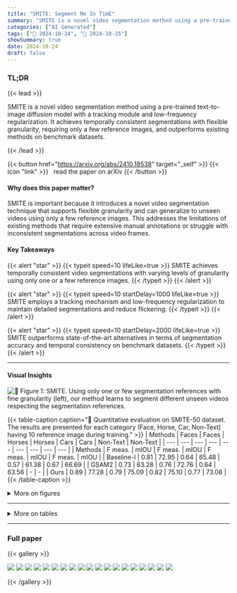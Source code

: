 ```yaml
---
title: "SMITE: Segment Me In TimE"
summary: "SMITE is a novel video segmentation method using a pre-trained text-to-image diffusion model with a tracking module and low-frequency regularization.  It achieves temporally consistent segmentations w....."
categories: ["AI Generated"]
tags: ["🔖 2024-10-24", "🤗 2024-10-25"]
showSummary: true
date: 2024-10-24
draft: false
---
```


### TL;DR


{{< lead >}}

SMITE is a novel video segmentation method using a pre-trained text-to-image diffusion model with a tracking module and low-frequency regularization.  It achieves temporally consistent segmentations with flexible granularity, requiring only a few reference images, and outperforms existing methods on benchmark datasets.

{{< /lead >}}


{{< button href="https://arxiv.org/abs/2410.18538" target="_self" >}}
{{< icon "link" >}} &nbsp; read the paper on arXiv
{{< /button >}}

#### Why does this paper matter?
SMITE is important because it introduces a novel video segmentation technique that supports flexible granularity and can generalize to unseen videos using only a few reference images. This addresses the limitations of existing methods that require extensive manual annotations or struggle with inconsistent segmentations across video frames.
#### Key Takeaways

{{< alert "star" >}}
{{< typeit speed=10 lifeLike=true >}} SMITE achieves temporally consistent video segmentations with varying levels of granularity using only one or a few reference images. {{< /typeit >}}
{{< /alert >}}

{{< alert "star" >}}
{{< typeit speed=10 startDelay=1000 lifeLike=true >}} SMITE employs a tracking mechanism and low-frequency regularization to maintain detailed segmentations and reduce flickering. {{< /typeit >}}
{{< /alert >}}

{{< alert "star" >}}
{{< typeit speed=10 startDelay=2000 lifeLike=true >}} SMITE outperforms state-of-the-art alternatives in terms of segmentation accuracy and temporal consistency on benchmark datasets. {{< /typeit >}}
{{< /alert >}}

------
#### Visual Insights



![](figures/figures_1_0.png "🔼 Figure 1: SMITE. Using only one or few segmentation references with fine granularity (left), our method learns to segment different unseen videos respecting the segmentation references.")





{{< table-caption caption="🔽 Quantitative evaluation on SMITE-50 dataset. The results are presented for each category (Face, Horse, Car, Non-Text) having 10 reference image during training." >}}
| Methods | Faces | Faces | Horses | Horses | Cars | Cars | Non-Text | Non-Text |
| --- | --- | --- | --- | --- | --- | --- | --- | --- |
| Methods | F meas. | mIOU | F meas. | mIOU | F meas. | mIOU | F meas. | mIOU |
| Baseline-I | 0.81 | 72.95 | 0.64 | 65.48 | 0.57 | 61.38 | 0.67 | 66.69 |
| GSAM2 | 0.73 | 63.28 | 0.76 | 72.76 | 0.64 | 63.56 | - | - |
| Ours | 0.89 | 77.28 | 0.79 | 75.09 | 0.82 | 75.10 | 0.77 | 73.08 |
{{< /table-caption >}}





<details>
<summary>More on figures
</summary>


![](figures/figures_4_0.png "🔼 Figure 2: SMITE pipeline. During inference (a), we invert a given video into a noisy latent by iteratively adding noise. We then use an inflated U-Net denoiser (b) along with the trained text embedding as input to denoise the segments. A tracking module ensures that the generated segments are spatially and temporally consistent via spatio-temporal guidance. The video latent zł is updated by a tracking energy Etrack (c) that makes the segments temporally consistent and also a low-frequency regularizer (d) Ereg which guides the model towards better spatial consistency.")

![](figures/figures_6_0.png "🔼 Figure 4: Segment tracking module ensures that segments are consistent across time. It uses co-tracker to track each point of the object's segment (here it is nose) and then finds point correspondence of this segment (denoted by blue dots) across timesteps. When the tracked point is of a different class (e.g,. face) then it is recovered by using temporal voting. The misclassified pixel is then replaced by the average of the neighbouring pixels of adjacent frames. This results are temporally consistent segments without visible flickers.")

![](figures/figures_6_1.png "🔼 Figure 3: Best viewed in Adobe Acrobat.")

![](figures/figures_7_0.png "🔼 Figure 5: SMITE-50 Dataset sample.")

![](figures/figures_8_0.png "🔼 Figure 6: Visual comparisons with other methods demonstrate that SMITE maintains better motion consistency of segments and delivers cleaner, more accurate segmentations. Both GSAM2 and Baseline-I struggle to accurately capture the horse’s mane, and GSAM2 misses one leg (Left), whereas our method yields more precise results. Additionally, both alternative techniques create artifacts around the chin (Right), while SMITE produces a cleaner segmentation.")

![](figures/figures_10_0.png "🔼 Figure 7: Additional results. We visualize the generalization capability of SMITE model (trained on the reference images) in various challenging poses, shape, and even in cut-shapes.")

![](figures/figures_10_1.png "🔼 Figure 8: Segmentation results in challenging scenarios . SMITE accurately segments out the objects under occlusion ('ice-cream') or camouflage ('turtle') highlighting the robustness of our segmentation technique.")


</details>

------







<details>
<summary>More on tables
</summary>


{{< table-caption caption="🔽 Quantitative evaluation on SMITE-50 dataset. The results are presented for each category (Face, Horse, Car, Non-Text) having 10 reference image during training." >}}
| Method | Chair | Chair | Full face 1 | Full face 1 | Full Face 2 | Full Face 2 | Half Face 1 | Half Face 1 |
| --- | --- | --- | --- | --- | --- | --- | --- | --- |
| Method | F meas. | mIOU | F meas. | mIOU | F meas. | mIOU | F meas. | mIOU |
| GSAM2 | 0.49 | 58.82 | 0.99 | 97.47 | 0.94 | 94.78 | 0.29 | 57.66 |
| Baseline-I | 0.46 | 73.15 | 0.61 | 85.23 | 0.7 | 86.9 | 0.02 | 82.83 |
| XMem++ | 0.99 | 95.72 | 0.71 | 90.75 | 0.80 | 89.92 | 0.82 | 90.52 |
| Ours | 0.32 | 63.32 | 0.98 | 96.46 | 0.85 | 90.38 | 0.55 | 79.75 |
| Method | Half Face 2 | Half Face 2 | Long Scene Scale | Long Scene Scale | Vlog | Vlog | Mean | Mean |
| Method | F meas. | mIOU | F meas. | mIOU | Fmeas. | mIOU | Fmeas. | mIOU |
| GSAM2 | 0.54 | 74.78 | 0.99 | 97.39 | 0.16 | 42.99 | 0.63 | 74.84 |
| Baseline-I | 0.18 | 55.78 | 0.74 | 87.74 | 0.73 | 78.90 | 0.5 | 74.91 |
| XMem++ | 0.48 | 71.03 | 0.87 | 95.48 | 0.16 | 31.11 | 0.69 | 80.65 |
| Ours | 0.37 | 69.91 | 0.98 | 96.27 | 0.75 | 78.91 | 0.69 | 82.14 |
{{< /table-caption >}}

{{< table-caption caption="🔽 Quantitative evaluation on SMITE-50 dataset. The results are presented for each category (Face, Horse, Car, Non-Text) having 10 reference image during training." >}}
| Methods | 1 frame | 1 frame | 5 frames | 5 frames | 10 frames | 10 frames |
| --- | --- | --- | --- | --- | --- | --- |
|  | F meas. | mloU | F meas. | mloU | F meas. | mloU |
| Full Face 1 (XMem++) | 0.71 | 90.75 | 1.0 | 98.78 | 1.0 | 99.01 |
| Full Face 1 (Ours) | 0.98 | 96.46 | 0.99 | 96.76 | 1.0 | 96.73 |
| Full Face 2 (XMem++) | 0.80 | 89.92 | 0.96 | 96.64 | 0.97 | 97.35 |
| Full Face 2 (Ours) | 0.85 | 90.38 | 0.91 | 93.10 | 0.93 | 93.78 |
| Chair (XMem++) | 0.99 | 95.72 | 1.0 | 96.57 | 1.0 | 96.65 |
| Chair (Ours) | 0.32 | 63.32 | 0.98 | 90.62 | 0.99 | 89.82 |
| Half Face 1 (XMem++) | 0.82 | 90.52 | 0.94 | 94.54 | 0.96 | 95.49 |
| Half Face 1 (Ours) | 0.55 | 79.75 | 0.92 | 90.69 | 0.93 | 91.37 |
| Half Face 2 (XMem++) | 0.48 | 71.03 | 0.77 | 87.87 | 0.85 | 91.41 |
| Half Face 2 (Ours) | 0.37 | 69.91 | 0.66 | 81.06 | 0.83 | 87.17 |
| Long Scene Scale (XMem++) | 0.87 | 95.48 | 0.99 | 98.36 | 1.0 | 98.91 |
| Long Scene Scale (Ours) | 0.98 | 96.27 | 1.0 | 96.87 | 1.0 | 96.79 |
| Vlog (XMem++) | 0.16 | 31.11 | 0.55 | 62.84 | 0.82 | 82.52 |
| Vlog (Ours) | 0.75 | 78.91 | 0.86 | 84.01 | 0.90 | 85.29 |
| Mean (XMem++) | 0.69 | 80.65 | 0.89 | 90.80 | 0.94 | 94.48 |
| Mean (Ours) | 0.69 | 82.14 | 0.90 | 90.44 | 0.94 | 91.56 |
{{< /table-caption >}}

{{< table-caption caption="🔽 Quantitative evaluation on SMITE-50 dataset. The results are presented for each category (Face, Horse, Car, Non-Text) having 10 reference image during training." >}}
|  | Body | Light | Plate | Wheel | Window | Background | Average |
| --- | --- | --- | --- | --- | --- | --- | --- |
| CNN* | 73.4 | 42.2 | 41.7 | 66.3 | 61.0 | 67.4 | 58.7 |
| CNN+CRF* | 75.4 | 36.1 | 35.8 | 64.3 | 61.8 | 68.7 | 57.0 |
| SegGPT Wang et al. 2023 * | 62.7 | 18.5 | 25.8 | 65.8 | 69.5 | 77.7 | 53.3 |
| OIParts Dai et al. 2024 | 77.7 | 59.1 | 57.2 | 66.9 | 59.2 | 71.1 | 65.2 |
| ReGAN Tritrong et al 2021 | 75.5 | 29.3 | 17.8 | 57.2 | 62.4 | 70.7 | 52.15 |
| SLiMe Khani et al. 2024 | 81.5 | 56.8 | 54.8 | 68.3 | 70.3 | 78.4 | 68.3 |
| Ours | 82.3 | 57.5 | 55.9 | 70.1 | 72.6 | 80.1 | 69.8 |
{{< /table-caption >}}

{{< table-caption caption="🔽 Table 1: Quantitative evaluation on SMITE-50 dataset. The results are presented for each category (Face, Horse, Car, Non-Text) having 10 reference image during training." >}}
|  | Head | Leg | Neck+Torso | Tail | Background | Average |
| --- | --- | --- | --- | --- | --- | --- |
| Shape+Appereance* | 47.2 | 38.2 | 66.7 | - | - | - |
| CNN+CRF* | 55.0 | 46.8 | - | 37.2 | 76 | - |
| SegGPT Wang et al 2023 * | 41.1 | 49.8 | 58.6 | 15.5 | 36.4 | 40.3 |
| OIParts Dai et al. 2024 | 73.0 | 50.7 | 72.6 | 60.3 | 77.7 | 66.9 |
| ReGAN Tritrong et al. 2021 | 50.1 | 49.6 | 70.5 | 19.9 | 81.6 | 54.3 |
| SegDDPM (Baranchuk et al. 2021 | 41.0 | 59.1 | 69.9 | 39.3 | 84.3 | 58.7 |
| SLiMe (Khani et al 2024 | 63.8 | 59.5 | 68.1 | 45.4 | 79.6 | 63.3 |
| Ours | 64.5 | 61.9 | 73.2 | 48.1 | 83.5 | 66.2 |
{{< /table-caption >}}


</details>

------



### Full paper

{{< gallery >}}

  <img src="paper_images/1.png" class="grid-w50 md:grid-w33 xl:grid-w25" />

  <img src="paper_images/2.png" class="grid-w50 md:grid-w33 xl:grid-w25" />

  <img src="paper_images/3.png" class="grid-w50 md:grid-w33 xl:grid-w25" />

  <img src="paper_images/4.png" class="grid-w50 md:grid-w33 xl:grid-w25" />

  <img src="paper_images/5.png" class="grid-w50 md:grid-w33 xl:grid-w25" />

  <img src="paper_images/6.png" class="grid-w50 md:grid-w33 xl:grid-w25" />

  <img src="paper_images/7.png" class="grid-w50 md:grid-w33 xl:grid-w25" />

  <img src="paper_images/8.png" class="grid-w50 md:grid-w33 xl:grid-w25" />

  <img src="paper_images/9.png" class="grid-w50 md:grid-w33 xl:grid-w25" />

  <img src="paper_images/10.png" class="grid-w50 md:grid-w33 xl:grid-w25" />

  <img src="paper_images/11.png" class="grid-w50 md:grid-w33 xl:grid-w25" />

  <img src="paper_images/12.png" class="grid-w50 md:grid-w33 xl:grid-w25" />

  <img src="paper_images/13.png" class="grid-w50 md:grid-w33 xl:grid-w25" />

  <img src="paper_images/14.png" class="grid-w50 md:grid-w33 xl:grid-w25" />

  <img src="paper_images/15.png" class="grid-w50 md:grid-w33 xl:grid-w25" />

  <img src="paper_images/16.png" class="grid-w50 md:grid-w33 xl:grid-w25" />

  <img src="paper_images/17.png" class="grid-w50 md:grid-w33 xl:grid-w25" />

  <img src="paper_images/18.png" class="grid-w50 md:grid-w33 xl:grid-w25" />

  <img src="paper_images/19.png" class="grid-w50 md:grid-w33 xl:grid-w25" />

{{< /gallery >}}